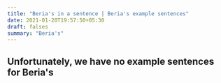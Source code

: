 ```yaml
---
title: "Beria's in a sentence | Beria's example sentences"
date: 2021-01-20T19:57:50+05:30
draft: falses
summary: "Beria's"
---
```

## Unfortunately, we have no example sentences for Beria's                 
